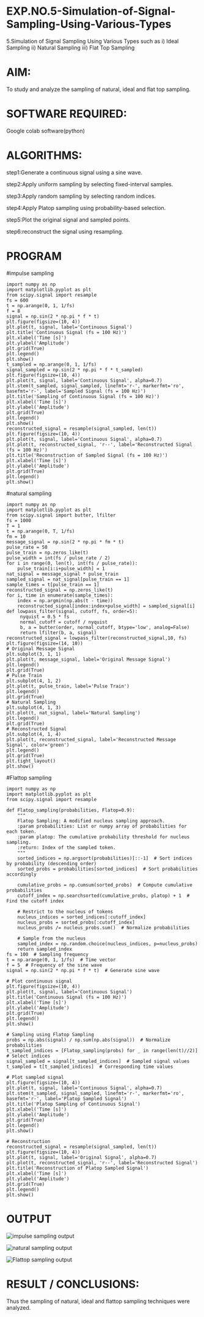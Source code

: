 # EXP.NO.5-Simulation-of-Signal-Sampling-Using-Various-Types
5.Simulation of Signal Sampling Using Various Types such as
    i) Ideal Sampling
    ii) Natural Sampling
    iii) Flat Top Sampling

# AIM: 
To study and analyze the sampling of natural, ideal and flat top sampling.

# SOFTWARE REQUIRED: 
Google colab software(python)

# ALGORITHMS:
step1:Generate a continuous signal using a sine wave.

step2:Apply uniform sampling by selecting fixed-interval samples.

step3:Apply random sampling by selecting random indices.

step4:Apply Platop sampling using probability-based selection.

step5:Plot the original signal and sampled points.

step6:reconstruct the signal using resampling.



# PROGRAM
#impulse sampling
```
import numpy as np
import matplotlib.pyplot as plt
from scipy.signal import resample
fs = 600
t = np.arange(0, 1, 1/fs) 
f = 8
signal = np.sin(2 * np.pi * f * t)
plt.figure(figsize=(10, 4))
plt.plot(t, signal, label='Continuous Signal')
plt.title('Continuous Signal (fs = 100 Hz)')
plt.xlabel('Time [s]')
plt.ylabel('Amplitude')
plt.grid(True)
plt.legend()
plt.show()
t_sampled = np.arange(0, 1, 1/fs)
signal_sampled = np.sin(2 * np.pi * f * t_sampled)
plt.figure(figsize=(10, 4))
plt.plot(t, signal, label='Continuous Signal', alpha=0.7)
plt.stem(t_sampled, signal_sampled, linefmt='r-', markerfmt='ro', basefmt='r-', label='Sampled Signal (fs = 100 Hz)')
plt.title('Sampling of Continuous Signal (fs = 100 Hz)')
plt.xlabel('Time [s]')
plt.ylabel('Amplitude')
plt.grid(True)
plt.legend()
plt.show()
reconstructed_signal = resample(signal_sampled, len(t))
plt.figure(figsize=(10, 4))
plt.plot(t, signal, label='Continuous Signal', alpha=0.7)
plt.plot(t, reconstructed_signal, 'r--', label='Reconstructed Signal (fs = 100 Hz)')
plt.title('Reconstruction of Sampled Signal (fs = 100 Hz)')
plt.xlabel('Time [s]')
plt.ylabel('Amplitude')
plt.grid(True)
plt.legend()
plt.show()
```

#natural sampling
```
import numpy as np
import matplotlib.pyplot as plt
from scipy.signal import butter, lfilter
fs = 1000 
T = 1  
t = np.arange(0, T, 1/fs)  
fm = 10
message_signal = np.sin(2 * np.pi * fm * t)
pulse_rate = 50  
pulse_train = np.zeros_like(t)
pulse_width = int(fs / pulse_rate / 2)
for i in range(0, len(t), int(fs / pulse_rate)):
    pulse_train[i:i+pulse_width] = 1
nat_signal = message_signal * pulse_train
sampled_signal = nat_signal[pulse_train == 1]
sample_times = t[pulse_train == 1]
reconstructed_signal = np.zeros_like(t)
for i, time in enumerate(sample_times):
    index = np.argmin(np.abs(t - time))
    reconstructed_signal[index:index+pulse_width] = sampled_signal[i]
def lowpass_filter(signal, cutoff, fs, order=5):
     nyquist = 0.5 * fs
     normal_cutoff = cutoff / nyquist
     b, a = butter(order, normal_cutoff, btype='low', analog=False)
     return lfilter(b, a, signal)
reconstructed_signal = lowpass_filter(reconstructed_signal,10, fs)
plt.figure(figsize=(14, 10))
# Original Message Signal
plt.subplot(3, 1, 1)
plt.plot(t, message_signal, label='Original Message Signal')
plt.legend()
plt.grid(True)
# Pulse Train
plt.subplot(4, 1, 2)
plt.plot(t, pulse_train, label='Pulse Train')
plt.legend()
plt.grid(True)
# Natural Sampling
plt.subplot(4, 1, 3)
plt.plot(t, nat_signal, label='Natural Sampling')
plt.legend()
plt.grid(True)
# Reconstructed Signal
plt.subplot(4, 1, 4)
plt.plot(t, reconstructed_signal, label='Reconstructed Message Signal', color='green')
plt.legend()
plt.grid(True)
plt.tight_layout()
plt.show()
```

#Flattop sampling
```
import numpy as np
import matplotlib.pyplot as plt
from scipy.signal import resample

def Flatop_sampling(probabilities, Flatop=0.9):
    """
    Flatop Sampling: A modified nucleus sampling approach.
    :param probabilities: List or numpy array of probabilities for each token.
    :param platop: The cumulative probability threshold for nucleus sampling.
    :return: Index of the sampled token.
    """
    sorted_indices = np.argsort(probabilities)[::-1]  # Sort indices by probability (descending order)
    sorted_probs = probabilities[sorted_indices]  # Sort probabilities accordingly
    
    cumulative_probs = np.cumsum(sorted_probs)  # Compute cumulative probabilities
    cutoff_index = np.searchsorted(cumulative_probs, platop) + 1  # Find the cutoff index
    
    # Restrict to the nucleus of tokens
    nucleus_indices = sorted_indices[:cutoff_index]
    nucleus_probs = sorted_probs[:cutoff_index]
    nucleus_probs /= nucleus_probs.sum()  # Normalize probabilities
    
    # Sample from the nucleus
    sampled_index = np.random.choice(nucleus_indices, p=nucleus_probs)
    return sampled_index
fs = 100  # Sampling frequency
t = np.arange(0, 1, 1/fs)  # Time vector
f = 5  # Frequency of the sine wave
signal = np.sin(2 * np.pi * f * t)  # Generate sine wave

# Plot continuous signal
plt.figure(figsize=(10, 4))
plt.plot(t, signal, label='Continuous Signal')
plt.title('Continuous Signal (fs = 100 Hz)')
plt.xlabel('Time [s]')
plt.ylabel('Amplitude')
plt.grid(True)
plt.legend()
plt.show()

# Sampling using Flatop Sampling
probs = np.abs(signal) / np.sum(np.abs(signal))  # Normalize probabilities
t_sampled_indices = [Flatop_sampling(probs) for _ in range(len(t)//2)]  # Select indices
signal_sampled = signal[t_sampled_indices]  # Sampled signal values
t_sampled = t[t_sampled_indices]  # Corresponding time values

# Plot sampled signal
plt.figure(figsize=(10, 4))
plt.plot(t, signal, label='Continuous Signal', alpha=0.7)
plt.stem(t_sampled, signal_sampled, linefmt='r-', markerfmt='ro', basefmt='r-', label='Platop Sampled Signal')
plt.title('Platop Sampling of Continuous Signal')
plt.xlabel('Time [s]')
plt.ylabel('Amplitude')
plt.grid(True)
plt.legend()
plt.show()

# Reconstruction
reconstructed_signal = resample(signal_sampled, len(t))
plt.figure(figsize=(10, 4))
plt.plot(t, signal, label='Original Signal', alpha=0.7)
plt.plot(t, reconstructed_signal, 'r--', label='Reconstructed Signal')
plt.title('Reconstruction of Platop Sampled Signal')
plt.xlabel('Time [s]')
plt.ylabel('Amplitude')
plt.grid(True)
plt.legend()
plt.show()
```

# OUTPUT

![impulse sampling output](https://github.com/user-attachments/assets/1ec8f8e6-2c67-4ec3-b0ea-23b02e045deb)

![natural sampling output](https://github.com/user-attachments/assets/665de596-1a9c-4247-8002-6a6cf73792a3)

![Flattop sampling output](https://github.com/user-attachments/assets/db305dc3-2b7c-4812-813f-d55c4570a634)


# RESULT / CONCLUSIONS:
Thus the sampling of natural, ideal and flattop sampling techniques were analyzed.


